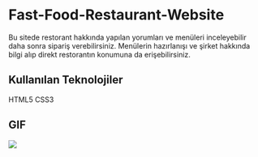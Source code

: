 # Fast-Food-Restaurant-Website

Bu sitede restorant hakkında yapılan yorumları ve menüleri inceleyebilir daha sonra sipariş verebilirsiniz. Menülerin hazırlanışı ve şirket hakkında bilgi alıp direkt restorantın konumuna da erişebilirsiniz.

<h2>Kullanılan Teknolojiler</h2>

HTML5 CSS3

<h2>GIF</h2>

![](ekran.gif)